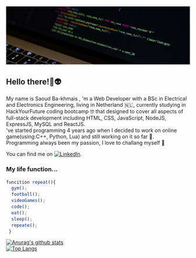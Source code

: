 [![Header](https://raw.githubusercontent.com/Oudy94/Oudy94/main/images/header.jpg "Header")](https://github.com/Oudy94/)

<h2 align=>Hello there!👋👽</h2>
<p align=>My name is Saoud Ba-khmais , 'm a Web Developer with a BSc in Electrical and Electronics Engineering, living in Netherland 🇳🇱, currently studying in HackYourFuture coding bootcamp 🤓 that designed to cover all aspects of full-stack development including HTML, CSS, JavaScript, NodeJS, ExpressJS, MySQL and ReactJS.<br/>
've started programming 4 years ago when I decided to work on online game(using:C++, Python, Lua) and still working on it so far 🔨.<br/>
Programming always been my passion, I love to challang myself 💪</p>

You can find me on [![LinkedIn](https://raw.githubusercontent.com/MartinHeinz/MartinHeinz/master/linkedin-3-16.png)](https://twitter.com/Martin_Heinz_).

<h3 align=>My life function...</h3>

```Javascript
funcition repeat(){
  gym();
  football();
  videoGames();
  code();
  eat();
  sleep();
  repeate();
 }
```


[![Anurag's github stats](https://github-readme-stats.vercel.app/api?username=Oudy94&count_private=true&show_icons=true&theme=dracula)](https://github.com/Oudy94/)
<br/>
[![Top Langs](https://github-readme-stats.vercel.app/api/top-langs/?username=Oudy94&layout=compact)](https://github.com/Oudy94/)



